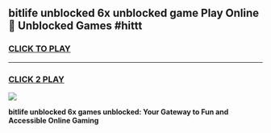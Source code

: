 
## bitlife unblocked 6x unblocked game Play Online 👋 Unblocked Games #hittt
<h3>
<a href="https://premium.freeplayer.one?title=bitlife_unblocked_6x&ref=21F">CLICK TO PLAY</a></h3>
<hr>

<h3>
<a href="https://premium.freeplayer.one?title=bitlife_unblocked_6x&ref=21F">CLICK 2 PLAY</a>
  
</h3>

<a href="https://premium.freeplayer.one?title=bitlife_unblocked_6x&ref=21F/"><img src="https://clearcache.store/games.png"></a>


**bitlife unblocked 6x games unblocked: Your Gateway to Fun and Accessible Online Gaming**
